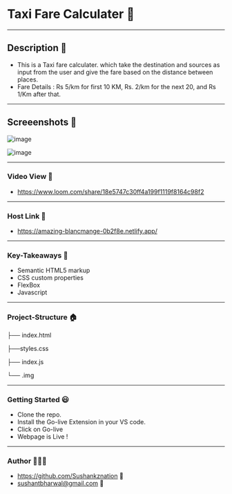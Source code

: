 # Taxi Fare Calculater 🚕

------------

## Description 🤙
- This is a Taxi fare calculater. which take the destination and sources as input from the user and give the fare
  based on the distance between places.
- Fare Details : Rs 5/km for first 10 KM, Rs. 2/km for the next 20, and Rs 1/Km after that.

------------

## Screeenshots 📇
![image](https://user-images.githubusercontent.com/102636327/187596277-3cee42c3-74a9-4c95-9060-6bef63e6f1e2.png)

![image](https://user-images.githubusercontent.com/102636327/187596316-2472bc02-c5e5-431c-b2b6-921af7f6aa90.png)

------------



### Video View 🎥
- https://www.loom.com/share/18e5747c30ff4a199f1119f8164c98f2

------------

### Host Link 🔗
- https://amazing-blancmange-0b2f8e.netlify.app/

------------

### Key-Takeaways 🔑
- Semantic HTML5 markup
- CSS custom properties
- FlexBox
- Javascript

------------

### Project-Structure 🏠
├── index.html

├──styles.css

├── index.js

└── .img

------------

### Getting Started 😃
- Clone the repo.
- Install the Go-live Extension in your VS code.
- Click on Go-live
- Webpage is Live !

------------

### Author 👨🏼‍🎓
- https://github.com/Sushankznation 📩
- sushantbharwal@gmail.com 📧
